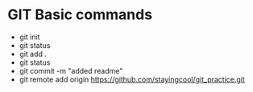 # GIT Basic commands

* git init
* git status
* git add .
* git status
* git commit -m "added readme"
* git remote add origin https://github.com/stayingcool/git_practice.git